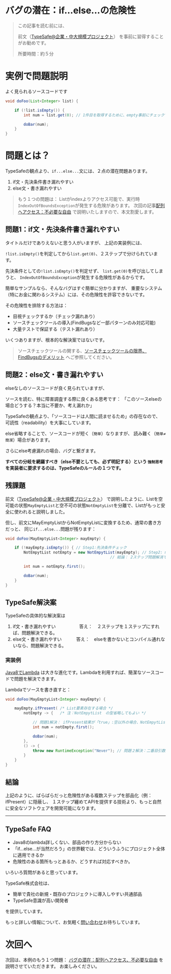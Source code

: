 # バグの潜在：if...else...の危険性

> この記事を読む前には、
>
> 前文（[TypeSafe@企業・中大規模プロジェクト](?typesafe_in_java_enterprise/TypeSafeCollection)）
> を事前に習得することがお勧めです。
>
> 所要時間：約５分

# 実例で問題説明

よく見られるソースコードです

```java
void doFoo(List<Integer> list) {

    if (!list.isEmpty()) {
        int num = list.get(0); // 1件目を取得するために、empty事前にチェックする必要。

        doBar(num);
    }
}
```


# 問題とは？

TypeSafeの観点より、`if...else...`文には、２点の潜在問題あります。

1. if文・先決条件書き漏れやすい
2. else文・書き漏れやすい

> もう１つの問題は：
> Listがindexよりアクセス可能で、実行時`IndexOutOfBoundsException`が発生する危険があります。
> 次回の記事[配列へアクセス：不必要な自由](?typesafe_in_java/TypeSafeIndexOutOfBound_not_open)
> で説明いたしますので、本文割愛します。


## 問題1：if文・先決条件書き漏れやすい

タイトルだけでありえないと思う人がいますが、
上記の実装例には、

`!list.isEmpty()`を判定してから`list.get(0)`、２ステップで分けられています。

先決条件としての`!list.isEmpty()`を判定せず、
`list.get(0)`を呼び出してしまうと、
`IndexOutOfBoundsException`が発生する危険性があるからです。

簡単なサンプルなら、そんなバグはすぐ簡単に分かりますが、
重要なシステム（特にお金に関わるシステム）には、その危険性を許容できないです。

その危険性を排除する方法は：

- 目視チェックするか（チェック漏れあり）
- ソースチェックツールの導入(FindBugsなど一部パターンのみ対応可能)
- 大量テストで保証する（テスト漏れあり）

いくつありますが、根本的な解決案ではないです。

> ソースチェックツールの関する、[ソースチェックツールの限界、FindBugsのデメリット](?typesafe_in_java/CodeAnalysisTools_not_open)
> へご参照してください。

## 問題2：else文・書き漏れやすい

elseなしのソースコードが良く見られていますが、

ソースを読む、特に障害調査する際に良くある思考です：
「このソースelseの場合どうする？本当に不要か、考え漏れか」

TypeSafeの観点より、「ソースコードは人間に読ませるため」の存在なので、
可読性（readability）を大事にしています。

else省略することで、ソースコードが短く（`簡単`）なりますが、
読み難く（`簡単≠簡潔`）場合があります。

さらにelse考慮漏れの場合、バグと繋ぎます。

**すべての分岐を網羅すべき（else不要としても、必ず明記する）という
`強制思考`を実装者に要求するのは、TypeSafeのルールの１つです。**

## 残課題

前文（[TypeSafe@企業・中大規模プロジェクト](?typesafe_in_java_enterprise/TypeSafeCollection)）
で説明したように、Listを空可能の状態`MayEmptyList`と空不可の状態`NotEmptyList`を分離で、Listがもっと安全に使われると説明しました。

但し、前文にMayEmptyListからNotEmptyListに変換するため、通常の書き方だっと、
同じ`if...else...`問題が残ります：

```java
void doFoo(MayEmptyList<Integer> mayEmpty) {

    if (!mayEmpty.isEmpty()) { // Step1:先決条件チェック
        NotEmpytList notEmpty = new NotEmpytList(mayEmpty); // Step2: mayEmptyは空ならException
                                              // 結論： 2ステップ問題解消できず課題

        int num = notEmpty.first();

        doBar(num);
    }
}
```

## TypeSafe解決案

TypeSafeの具体的な解決案は

1. if文・書き漏れやすい　　
　　　答え：　２ステップを１ステップにすれば、問題解決できる。
2. else文・書き漏れやすい
　　　答え：　elseを書かないとコンパイル通れないなら、問題解決できる。

### 実装例

[Java8でLambda](http://www.oracle.com/technetwork/jp/articles/java/architect-lambdas-part1-2080972-ja.html)
は大きな進化です。Lambdaを利用すれば、簡潔なソースコードで問題を解決できます。

Lambdaでソースを書き直すと：

```java
void doFoo(MayEmptyList<Integer> mayEmpty) {

    mayEmpty.ifPresent( /* List要素存在する場合 */
        notEmpty -> {   /* 注：NotEmpytList　の型省略してもよい */

            // 問題1解決： ifPresent結果が「true」:空以外の場合、NotEmpytListが同時に提供されるので、２ステップ問題解消！
            int num = notEmpty.first();

            doBar(num);
        },
        () -> {
            throw new RuntimeException("Never"); // 問題２解決：二番目引数（else）が必ず求めて、elseの明記が必須となる！
        }
    }
}
```

## 結論

上記のように、ばらばらだっと危険性がある複数ステップを部品化（例：ifPresent）に隠蔽し、
１ステップ纏めてAPIを提供する技術より、もっと自然に安全なソフトウェアを開発可能になります。

---

## TypeSafe FAQ

- Java8のlambda詳しくない、部品の作り方分からない
- 「if...else...が当然だろう」の世界観では、どういうふうにプロジェクト全体に適用できるか
- 危険性のある箇所もっとあるか、どうすれば対応すべきか。

いろいろ質問があると思っています。

TypeSafe株式会社は、

- 簡単で貴社の新規・既存のプロジェクトに導入しやすい共通部品
- TypeSafe意識が高い開発者

を提供しています。

もっと詳しい情報について、お気軽く[問い合わせ](inquire.html)お待ちしています。

# 次回へ

次回は、本例のもう１つ問題：
[バグの潜在：配列へアクセス、不必要な自由](?typesafe_in_java/TypeSafeIndexOutOfBound_not_open)
を説明させていただきます。
お楽しみください。
